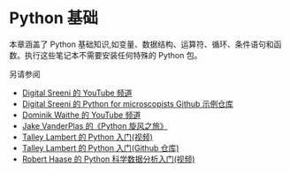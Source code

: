# Python 基础

本章涵盖了 Python 基础知识,如变量、数据结构、运算符、循环、条件语句和函数。执行这些笔记本不需要安装任何特殊的 Python 包。

另请参阅
* [Digital Sreeni 的 YouTube 频道](https://www.youtube.com/channel/UC34rW-HtPJulxr5wp2Xa04w)
* [Digital Sreeni 的 Python for microscopists Github 示例仓库](https://github.com/bnsreenu/python_for_microscopists)
* [Dominik Waithe 的 YouTube 频道](https://www.youtube.com/channel/UCTjalOTI0yBPBOguYPzwE4g)
* [Jake VanderPlas 的《Python 旋风之旅》](https://jakevdp.github.io/WhirlwindTourOfPython/index.html)
* [Talley Lambert 的 Python 入门(视频)](https://nic.med.harvard.edu/python/)
* [Talley Lambert 的 Python 入门(Github 仓库)](https://github.com/tlambert03/hms_pyintro2)
* [Robert Haase 的 Python 科学数据分析入门(视频)](https://youtu.be/MOEPe9TGBK0)